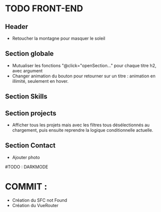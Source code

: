 # TODO FRONT-END

## Header
- Retoucher la montagne pour masquer le soleil

## Section globale
- Mutualiser les fonctions "@click="openSection..." pour chaque titre h2, avec argument
- Changer animation du bouton pour retourner sur un titre : animation en illimité, seulement en hover.


## Section Skills


## Section projects
- Afficher tous les projets mais avec les filtres tous désélectionnés au chargement, puis ensuite reprendre la logique conditionnelle actuelle.


## Section Contact
- Ajouter photo


#TODO : DARKMODE


# COMMIT :
- Création du SFC not Found
- Création du VueRouter
